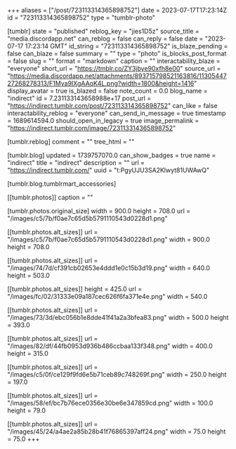 +++
aliases = ["/post/723113314365898752"]
date = 2023-07-17T17:23:14Z
id = "723113314365898752"
type = "tumblr-photo"

[tumblr]
state = "published"
reblog_key = "jies1D5z"
source_title = "media.discordapp.net"
can_reblog = false
can_reply = false
date = "2023-07-17 17:23:14 GMT"
id_string = "723113314365898752"
is_blaze_pending = false
can_blaze = false
summary = ""
type = "photo"
is_blocks_post_format = false
slug = ""
format = "markdown"
caption = ""
interactability_blaze = "everyone"
short_url = "https://tmblr.co/ZY3jbye90xfh8e00"
source_url = "https://media.discordapp.net/attachments/893715798521163816/1130544727268278313/F1Mya9IXgAAqK4L.png?width=1800&height=1416"
display_avatar = true
is_blazed = false
note_count = 0.0
blog_name = "indirect"
id = 7.231133143658988e+17
post_url = "https://indirect.tumblr.com/post/723113314365898752"
can_like = false
interactability_reblog = "everyone"
can_send_in_message = true
timestamp = 1689614594.0
should_open_in_legacy = true
image_permalink = "https://indirect.tumblr.com/image/723113314365898752"

[tumblr.reblog]
comment = ""
tree_html = ""

[tumblr.blog]
updated = 1739757070.0
can_show_badges = true
name = "indirect"
title = "indirect"
description = ""
url = "https://indirect.tumblr.com/"
uuid = "t:PgyUJU3SA2Klwyt81UWAwQ"

[tumblr.blog.tumblrmart_accessories]

[[tumblr.photos]]
caption = ""

[tumblr.photos.original_size]
width = 900.0
height = 708.0
url = "/images/c5/7b/f0ae7c65d5b5791110543d0228d1.png"

[[tumblr.photos.alt_sizes]]
url = "/images/c5/7b/f0ae7c65d5b5791110543d0228d1.png"
width = 900.0
height = 708.0

[[tumblr.photos.alt_sizes]]
url = "/images/74/7d/cf391cb02653e4ddd1e0c15b3d19.png"
width = 640.0
height = 503.0

[[tumblr.photos.alt_sizes]]
height = 425.0
url = "/images/fc/02/31333e09a187cec626f6fa371e4e.png"
width = 540.0

[[tumblr.photos.alt_sizes]]
url = "/images/73/3d/ebc056b1e8dde41f41a2a3bfea83.png"
width = 500.0
height = 393.0

[[tumblr.photos.alt_sizes]]
url = "/images/82/df/44fb0953d936b486ccbaa133f348.png"
width = 400.0
height = 315.0

[[tumblr.photos.alt_sizes]]
url = "/images/c5/0f/ce129f9fd6e5b71ceb89c748269f.png"
width = 250.0
height = 197.0

[[tumblr.photos.alt_sizes]]
url = "/images/58/ef/bc7b76ece0356e30be6e347859cd.png"
width = 100.0
height = 79.0

[[tumblr.photos.alt_sizes]]
url = "/images/45/24/a4ae2a85b28b41f76865397aff24.png"
width = 75.0
height = 75.0
+++
